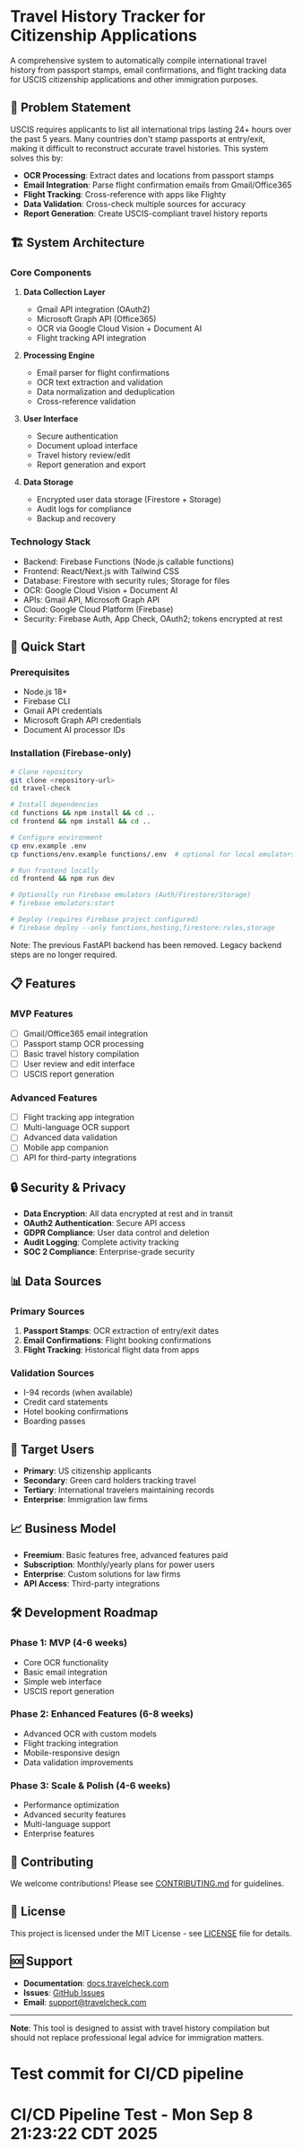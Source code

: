 # Travel History Tracker for Citizenship Applications

A comprehensive system to automatically compile international travel history from passport stamps, email confirmations, and flight tracking data for USCIS citizenship applications and other immigration purposes.

## 🎯 Problem Statement

USCIS requires applicants to list all international trips lasting 24+ hours over the past 5 years. Many countries don't stamp passports at entry/exit, making it difficult to reconstruct accurate travel histories. This system solves this by:

- **OCR Processing**: Extract dates and locations from passport stamps
- **Email Integration**: Parse flight confirmation emails from Gmail/Office365
- **Flight Tracking**: Cross-reference with apps like Flighty
- **Data Validation**: Cross-check multiple sources for accuracy
- **Report Generation**: Create USCIS-compliant travel history reports

## 🏗️ System Architecture

### Core Components

1. **Data Collection Layer**
   - Gmail API integration (OAuth2)
   - Microsoft Graph API (Office365)
   - OCR via Google Cloud Vision + Document AI
   - Flight tracking API integration

2. **Processing Engine**
   - Email parser for flight confirmations
   - OCR text extraction and validation
   - Data normalization and deduplication
   - Cross-reference validation

3. **User Interface**
   - Secure authentication
   - Document upload interface
   - Travel history review/edit
   - Report generation and export

4. **Data Storage**
   - Encrypted user data storage (Firestore + Storage)
   - Audit logs for compliance
   - Backup and recovery

### Technology Stack

- Backend: Firebase Functions (Node.js callable functions)
- Frontend: React/Next.js with Tailwind CSS
- Database: Firestore with security rules; Storage for files
- OCR: Google Cloud Vision + Document AI
- APIs: Gmail API, Microsoft Graph API
- Cloud: Google Cloud Platform (Firebase)
- Security: Firebase Auth, App Check, OAuth2; tokens encrypted at rest

## 🚀 Quick Start

### Prerequisites
- Node.js 18+
- Firebase CLI
- Gmail API credentials
- Microsoft Graph API credentials
- Document AI processor IDs

### Installation (Firebase-only)

```bash
# Clone repository
git clone <repository-url>
cd travel-check

# Install dependencies
cd functions && npm install && cd ..
cd frontend && npm install && cd ..

# Configure environment
cp env.example .env
cp functions/env.example functions/.env  # optional for local emulators

# Run frontend locally
cd frontend && npm run dev

# Optionally run Firebase emulators (Auth/Firestore/Storage)
# firebase emulators:start

# Deploy (requires Firebase project configured)
# firebase deploy --only functions,hosting,firestore:rules,storage
```

Note: The previous FastAPI backend has been removed. Legacy backend steps are no longer required.

## 📋 Features

### MVP Features
- [ ] Gmail/Office365 email integration
- [ ] Passport stamp OCR processing
- [ ] Basic travel history compilation
- [ ] User review and edit interface
- [ ] USCIS report generation

### Advanced Features
- [ ] Flight tracking app integration
- [ ] Multi-language OCR support
- [ ] Advanced data validation
- [ ] Mobile app companion
- [ ] API for third-party integrations

## 🔒 Security & Privacy

- **Data Encryption**: All data encrypted at rest and in transit
- **OAuth2 Authentication**: Secure API access
- **GDPR Compliance**: User data control and deletion
- **Audit Logging**: Complete activity tracking
- **SOC 2 Compliance**: Enterprise-grade security

## 📊 Data Sources

### Primary Sources
1. **Passport Stamps**: OCR extraction of entry/exit dates
2. **Email Confirmations**: Flight booking confirmations
3. **Flight Tracking**: Historical flight data from apps

### Validation Sources
- I-94 records (when available)
- Credit card statements
- Hotel booking confirmations
- Boarding passes

## 🎯 Target Users

- **Primary**: US citizenship applicants
- **Secondary**: Green card holders tracking travel
- **Tertiary**: International travelers maintaining records
- **Enterprise**: Immigration law firms

## 📈 Business Model

- **Freemium**: Basic features free, advanced features paid
- **Subscription**: Monthly/yearly plans for power users
- **Enterprise**: Custom solutions for law firms
- **API Access**: Third-party integrations

## 🛠️ Development Roadmap

### Phase 1: MVP (4-6 weeks)
- Core OCR functionality
- Basic email integration
- Simple web interface
- USCIS report generation

### Phase 2: Enhanced Features (6-8 weeks)
- Advanced OCR with custom models
- Flight tracking integration
- Mobile-responsive design
- Data validation improvements

### Phase 3: Scale & Polish (4-6 weeks)
- Performance optimization
- Advanced security features
- Multi-language support
- Enterprise features

## 🤝 Contributing

We welcome contributions! Please see [CONTRIBUTING.md](CONTRIBUTING.md) for guidelines.

## 📄 License

This project is licensed under the MIT License - see [LICENSE](LICENSE) file for details.

## 🆘 Support

- **Documentation**: [docs.travelcheck.com](https://docs.travelcheck.com)
- **Issues**: [GitHub Issues](https://github.com/travel-check/issues)
- **Email**: support@travelcheck.com

---

**Note**: This tool is designed to assist with travel history compilation but should not replace professional legal advice for immigration matters.
# Test commit for CI/CD pipeline
# CI/CD Pipeline Test - Mon Sep  8 21:23:22 CDT 2025
